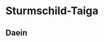# Sturmschild-Taiga

## Daein

<procedure title="Charaktere aktuell an diesem Ort">
<list columns="3">

</list>
</procedure>